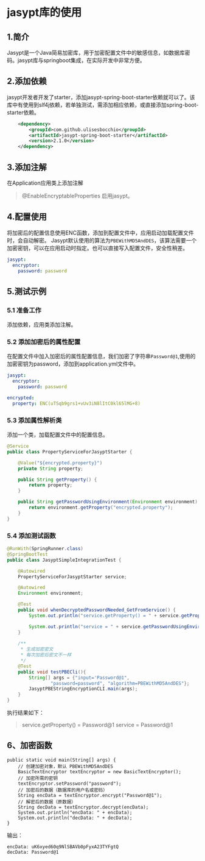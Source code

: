 
# jasypt库的使用 

## 1.简介
Jasypt是一个Java简易加密库，用于加密配置文件中的敏感信息，如数据库密码。jasypt库与springboot集成，在实际开发中非常方便。

## 2.添加依赖
jasypt开发者开发了starter，添加jasypt-spring-boot-starter依赖就可以了。该库中有使用到slf4j依赖，若单独测试，需添加相应依赖，或直接添加spring-boot-starter依赖。
```xml
    <dependency>
        <groupId>com.github.ulisesbocchio</groupId>
        <artifactId>jasypt-spring-boot-starter</artifactId>
        <version>2.1.0</version>
    </dependency>
```

## 3.添加注解
在Application应用类上添加注解
>@EnableEncryptableProperties
启用jasypt。

## 4.配置使用
将加密后的配置信息使用ENC函数，添加到配置文件中，应用启动加载配置文件时，会自动解密。
Jasypt默认使用的算法为`PBEWithMD5AndDES`，该算法需要一个加密密钥，可以在应用启动时指定。也可以直接写入配置文件，安全性稍差。
```yml
jasypt:
  encryptor:
    password: password
```

## 5.测试示例
### 5.1 准备工作
添加依赖，应用类添加注解。

### 5.2 添加加密后的属性配置
在配置文件中加入加密后的属性配置信息，我们加密了字符串`Password@1`,使用的加密密钥为password，添加到application.yml文件中。
```yaml
jasypt:
  encryptor:
    password: password

encrypted:
  property: ENC(uTSqb9grs1+vUv3iN8lItC0kl65lMG+8)
```
### 5.3 添加属性解析类
添加一个类，加载配置文件中的配置信息。
```java
@Service
public class PropertyServiceForJasyptStarter {

	@Value("${encrypted.property}")
	private String property;

	public String getProperty() {
		return property;
	}

	public String getPasswordUsingEnvironment(Environment environment) {
		return environment.getProperty("encrypted.property");
	}
}
```

### 5.4 添加测试函数
```java
@RunWith(SpringRunner.class)
@SpringBootTest
public class JasyptSimpleIntegrationTest {

	@Autowired
	PropertyServiceForJasyptStarter service;

	@Autowired
	Environment environment;

	@Test
	public void whenDecryptedPasswordNeeded_GetFromService() {
		System.out.println("service.getProperty() = " + service.getProperty());

		System.out.println("service = " + service.getPasswordUsingEnvironment(environment));
	}
	
	/**
     * 生成加密密文
     * 每次加密后密文不一样
     */
    @Test
    public void testPBECli(){
        String[] args = {"input='Password@1",
                "password=password", "algorithm=PBEWithMD5AndDES"};
        JasyptPBEStringEncryptionCLI.main(args);
    }
}
```

执行结果如下：
>service.getProperty() = Password@1
>service = Password@1


## 6、加密函数
```
public static void main(String[] args) {
    // 创建加密对象，默认 PBEWithMD5AndDES
    BasicTextEncryptor textEncryptor = new BasicTextEncryptor();
    // 加密所需的密钥
    textEncryptor.setPassword("password");
    // 加密后的数据（数据库的用户名或密码）
    String encData = textEncryptor.encrypt("Password@1");
    // 解密后的数据（原数据）
    String decData = textEncryptor.decrypt(encData);
    System.out.println("encData: " + encData);
    System.out.println("decData: " + decData);
}
```
输出：
```
encData: uK6xyed60q9NlSBAVb0pFyxA23TYFgtQ
decData: Password@1
```
